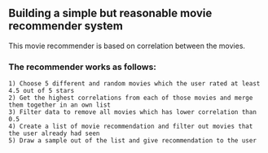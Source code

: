 ## Building a simple but reasonable movie recommender system

This movie recommender is based on correlation between the movies.


### The recommender works as follows:
    
    1) Choose 5 different and random movies which the user rated at least 4.5 out of 5 stars
    2) Get the highest correlations from each of those movies and merge them together in an own list
    3) Filter data to remove all movies which has lower correlation than 0.5
    4) Create a list of movie recommendation and filter out movies that the user already had seen
    5) Draw a sample out of the list and give recommendation to the user